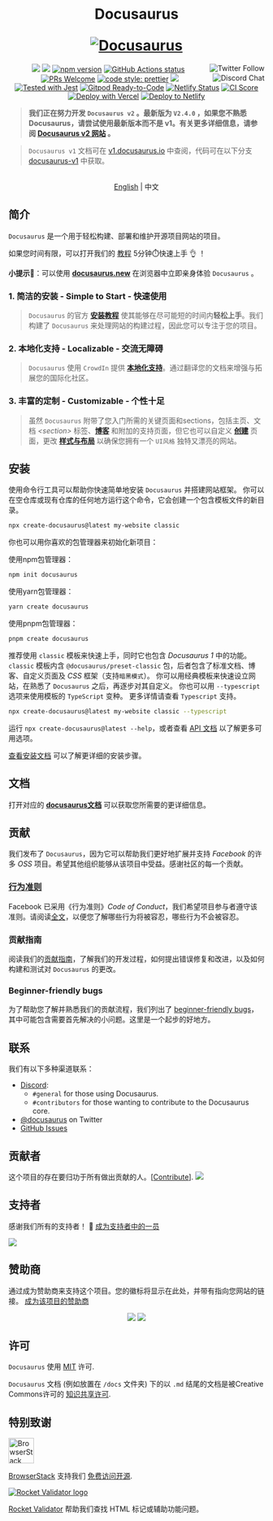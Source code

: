 <h1 align="center">
  <p align="center">Docusaurus</p>
  <a href="https://docusaurus.io"><img src="https://docusaurus.io/img/slash-introducing.svg" alt="Docusaurus"></a>
</h1>

<p align="center">
  <a href="https://twitter.com/docusaurus"><img src="https://img.shields.io/twitter/follow/docusaurus.svg?style=social" align="right" alt="Twitter Follow" /></a>
  <a href="#backers" alt="sponsors on Open Collective"><img src="https://opencollective.com/Docusaurus/backers/badge.svg" /></a>
  <a href="#sponsors" alt="Sponsors on Open Collective"><img src="https://opencollective.com/Docusaurus/sponsors/badge.svg" /></a>
  <a href="https://www.npmjs.com/package/@docusaurus/core"><img src="https://img.shields.io/npm/v/@docusaurus/core.svg?style=flat" alt="npm version"></a>
  <a href="https://github.com/facebook/docusaurus/actions/workflows/tests.yml"><img src="https://github.com/facebook/docusaurus/actions/workflows/tests.yml/badge.svg" alt="GitHub Actions status"></a>
  <a href="CONTRIBUTING.md#pull-requests"><img src="https://img.shields.io/badge/PRs-welcome-brightgreen.svg" alt="PRs Welcome"></a>
  <a href="https://discord.gg/docusaurus"><img src="https://img.shields.io/discord/102860784329052160.svg" align="right" alt="Discord Chat" /></a>
  <a href= "https://github.com/prettier/prettier"><img alt="code style: prettier" src="https://img.shields.io/badge/code_style-prettier-ff69b4.svg"></a>
  <a href="#license"><img src="https://img.shields.io/github/license/sourcerer-io/hall-of-fame.svg?colorB=ff0000"></a>
  <a href="https://github.com/facebook/jest"><img src="https://img.shields.io/badge/tested_with-jest-99424f.svg" alt="Tested with Jest"></a>
  <a href="https://gitpod.io/#https://github.com/facebook/docusaurus"><img src="https://img.shields.io/badge/Gitpod-Ready--to--Code-blue?logo=gitpod" alt="Gitpod Ready-to-Code"/></a>
  <a href="https://app.netlify.com/sites/docusaurus-2/deploys"><img src="https://api.netlify.com/api/v1/badges/9e1ff559-4405-4ebe-8718-5e21c0774bc8/deploy-status" alt="Netlify Status"></a>
  <a href="https://meercode.io/facebook/docusaurus"><img src="https://meercode.io/badge/facebook/docusaurus?type=ci-score" alt="CI Score"></a>
  <a href="https://vercel.com/new/clone?repository-url=https%3A%2F%2Fgithub.com%2Ffacebook%2Fdocusaurus%2Ftree%2Fmain%2Fexamples%2Fclassic&project-name=my-docusaurus-site&repo-name=my-docusaurus-site"><img src="https://vercel.com/button" alt="Deploy with Vercel"/></a>
  <a href="https://app.netlify.com/start/deploy?repository=https://github.com/slorber/docusaurus-starter"><img src="https://www.netlify.com/img/deploy/button.svg" alt="Deploy to Netlify"></a>
</p>

> **我们正在努力开发 `Docusaurus v2` 。最新版为  `V2.4.0` ，如果您不熟悉 Docusaurus，请尝试使用最新版本而不是 v1。有关更多详细信息，请参阅 [Docusaurus v2 网站](https://docusaurus.io/) 。**

> `Docusaurus v1` 文档可在 [v1.docusaurus.io](https://v1.docusaurus.io) 中查阅，代码可在以下分支 [docusaurus-v1](https://github.com/facebook/docusaurus/tree/docusaurus-v1) 中获取。

<p align="center">
    <br> <a href="README.md">English</a> | 中文
</p>

## 简介

`Docusaurus` 是一个用于轻松构建、部署和维护开源项目网站的项目。

如果您时间有限，可以打开我们的 [教程](https://tutorial.docusaurus.io) 5分钟⏱️快速上手 &#x1F44C; ！

**小提示&#x1F440;**：可以使用 **[docusaurus.new](https://docusaurus.new)** 在浏览器中立即亲身体验 `Docusaurus` 。

### 1. **简洁的安装 - Simple to Start - 快速使用**

> `Docusaurus` 的官方 [**安装教程**](https://docusaurus.io/docs/installation) 使其能够在尽可能短的时间内**轻松上手**。我们构建了 `Docusaurus` 来处理网站的构建过程，因此您可以专注于您的项目。

### 2. **本地化支持 - Localizable - 交流无障碍**

> `Docusaurus` 使用 `CrowdIn` 提供 [**本地化支持**](https://docusaurus.io/docs/i18n/introduction)。通过翻译您的文档来增强与拓展您的国际化社区。

### 3. **丰富的定制 - Customizable - 个性十足**

> 虽然 `Docusaurus` 附带了您入门所需的关键页面和sections，包括主页、文档 _\<section\>_ 标签、[**博客**](https://docusaurus.io/docs/blog) 和附加的支持页面，但它也可以自定义 [**创建**](https://docusaurus.io/docs/creating-pages) 页面，更改 [**样式与布局**](https://docusaurus.io/docs/styling-layout) 以确保您拥有一个 `UI风格` 独特又漂亮的网站。

## 安装

使用命令行工具可以帮助你快速简单地安装 `Docusaurus` 并搭建网站框架。 你可以在空仓库或现有仓库的任何地方运行这个命令，它会创建一个包含模板文件的新目录。
```bash
npx create-docusaurus@latest my-website classic
```
你也可以用你喜欢的包管理器来初始化新项目：

使用npm包管理器：
```bash
npm init docusaurus
```
使用yarn包管理器：
```bash
yarn create docusaurus
```
使用pnpm包管理器：
```bash
pnpm create docusaurus
```

推荐使用 `classic` 模板来快速上手，同时它也包含 _Docusaurus 1_ 中的功能。 `classic` 模板内含 `@docusaurus/preset-classic` 包，后者包含了标准文档、博客、自定义页面及 _CSS_ 框架（支持`暗黑模式`）。 你可以用经典模板来快速设立网站，在熟悉了 `Docusaurus` 之后，再逐步对其自定义。
你也可以用 `--typescript` 选项来使用模板的 `TypeScript` 变种。 更多详情请查看 `Typescript` 支持。
```bash
npx create-docusaurus@latest my-website classic --typescript
```
运行 <code>npx create-docusaurus@latest --help</code>，或者查看 <a href="https://docusaurus.io/zh-CN/docs/docusaurus-core">API 文档</a> 以了解更多可用选项。

[查看安装文档](https://docusaurus.io/docs/installation) 可以了解更详细的安装步骤。

## 文档
打开对应的 [**docusaurus文档**](https://docusaurus.io/docs) 可以获取您所需要的更详细信息。

## 贡献

我们发布了 `Docusaurus`，因为它可以帮助我们更好地扩展并支持 _Facebook_ 的许多 _OSS_ 项目。希望其他组织能够从该项目中受益。感谢社区的每一个贡献。

### [行为准则](https://code.fb.com/codeofconduct)

Facebook 已采用《行为准则》_Code of Conduct_，我们希望项目参与者遵守该准则。请阅读[全文](https://code.fb.com/codeofconduct)，以便您了解哪些行为将被容忍，哪些行为不会被容忍。

### 贡献指南

阅读我们的[贡献指南](https://github.com/facebook/docusaurus/blob/main/CONTRIBUTING.md)，了解我们的开发过程，如何提出错误修复和改进，以及如何构建和测试对 `Docusaurus` 的更改。

### Beginner-friendly bugs

为了帮助您了解并熟悉我们的贡献流程，我们列出了 [beginner-friendly bugs](https://github.com/facebook/docusaurus/labels/good%20first%20issue)，其中可能包含需要首先解决的小问题。这里是一个起步的好地方。

## 联系

我们有以下多种渠道联系：

- [Discord](https://discord.gg/docusaurus):
  - `#general` for those using Docusaurus.
  - `#contributors` for those wanting to contribute to the Docusaurus core.
- [@docusaurus](https://twitter.com/docusaurus) on Twitter
- [GitHub Issues](https://github.com/facebook/docusaurus/issues)

## 贡献者

这个项目的存在要归功于所有做出贡献的人。[[Contribute](CONTRIBUTING.md)]. <a href="https://github.com/facebook/docusaurus/graphs/contributors"><img src="https://opencollective.com/Docusaurus/contributors.svg?width=890&button=false" /></a>

## 支持者

感谢我们所有的支持者！ 🙏 [成为支持者中的一员](https://opencollective.com/Docusaurus#backer)

<a href="https://opencollective.com/Docusaurus#backers" target="_blank"><img src="https://opencollective.com/Docusaurus/backers.svg?width=890"></a>

## 赞助商

通过成为赞助商来支持这个项目。您的徽标将显示在此处，并带有指向您网站的链接。 [成为该项目的赞助商](https://opencollective.com/Docusaurus#sponsor)

<p align="center">
  <a href="https://opencollective.com/Docusaurus/sponsor/0/website" target="_blank"><img src="https://opencollective.com/Docusaurus/sponsor/0/avatar.svg"></a> <a href="https://opencollective.com/Docusaurus/sponsor/1/website" target="_blank"><img src="https://opencollective.com/Docusaurus/sponsor/1/avatar.svg"></a>
</p>

## 许可

`Docusaurus` 使用 [MIT](./LICENSE) 许可.

`Docusaurus` 文档 (例如放置在 `/docs` 文件夹) 下的以 `.md` 结尾的文档是被Creative Commons许可的 [知识共享许可](./LICENSE-docs).

## 特别致谢

<p>
  <a href="http://www.browserstack.com/" target="_blank">
    <picture>
      <source media="(prefers-color-scheme: dark)" srcset="./admin/img/browserstack-dark-mode-logo.svg#gh-dark-mode-only">
      <img alt="BrowserStack logo" src="./admin/img/browserstack-light-mode-logo.svg#gh-light-mode-only" height="50px" />
    </picture>
  </a>
</p>

[BrowserStack](http://www.browserstack.com/) 支持我们 [免费访问开源](https://www.browserstack.com/open-source).

[![Rocket Validator logo](./admin/img/rocketvalidator-logo.png)](https://rocketvalidator.com/)

[Rocket Validator](https://rocketvalidator.com/) 帮助我们查找 HTML 标记或辅助功能问题。
